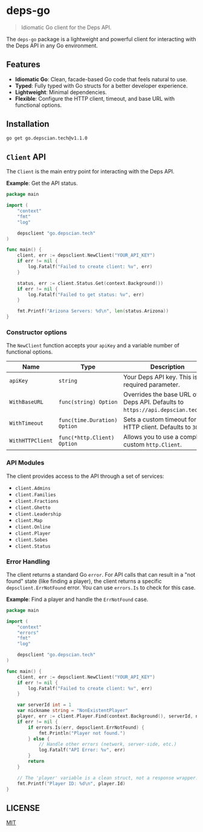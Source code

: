 # deps-go

> Idiomatic Go client for the Deps API.

The `deps-go` package is a lightweight and powerful client for interacting with the Deps API in any Go environment.

## Features

- **Idiomatic Go**: Clean, facade-based Go code that feels natural to use.
- **Typed**: Fully typed with Go structs for a better developer experience.
- **Lightweight**: Minimal dependencies.
- **Flexible**: Configure the HTTP client, timeout, and base URL with functional options.

## Installation

```sh
go get go.depscian.tech@v1.1.0
```

## `Client` API

The `Client` is the main entry point for interacting with the Deps API.

**Example**: Get the API status.

```go
package main

import (
	"context"
	"fmt"
	"log"

	depsclient "go.depscian.tech"
)

func main() {
	client, err := depsclient.NewClient("YOUR_API_KEY")
	if err != nil {
		log.Fatalf("Failed to create client: %v", err)
	}

	status, err := client.Status.Get(context.Background())
	if err != nil {
		log.Fatalf("Failed to get status: %v", err)
	}

	fmt.Printf("Arizona Servers: %d\n", len(status.Arizona))
}
```

### Constructor options

The `NewClient` function accepts your `apiKey` and a variable number of functional options.

| Name             | Type                | Description                                                                  |
| ---------------- | ------------------- | ---------------------------------------------------------------------------- |
| `apiKey`         | `string`            | Your Deps API key. This is a required parameter.                             |
| `WithBaseURL`    | `func(string) Option` | Overrides the base URL of the Deps API. Defaults to `https://api.depscian.tech/v2`. |
| `WithTimeout`    | `func(time.Duration) Option` | Sets a custom timeout for the HTTP client. Defaults to `30s`.                |
| `WithHTTPClient` | `func(*http.Client) Option` | Allows you to use a completely custom `http.Client`.                         |

### API Modules

The client provides access to the API through a set of services:

- `client.Admins`
- `client.Families`
- `client.Fractions`
- `client.Ghetto`
- `client.Leadership`
- `client.Map`
- `client.Online`
- `client.Player`
- `client.Sobes`
- `client.Status`

### Error Handling

The client returns a standard Go `error`. For API calls that can result in a "not found" state (like finding a player), the client returns a specific `depsclient.ErrNotFound` error. You can use `errors.Is` to check for this case.

**Example**: Find a player and handle the `ErrNotFound` case.

```go
package main

import (
	"context"
	"errors"
	"fmt"
	"log"

	depsclient "go.depscian.tech"
)

func main() {
	client, err := depsclient.NewClient("YOUR_API_KEY")
	if err != nil {
		log.Fatalf("Failed to create client: %v", err)
	}

	var serverId int = 1
	var nickname string = "NonExistentPlayer"
	player, err := client.Player.Find(context.Background(), serverId, nickname)
	if err != nil {
		if errors.Is(err, depsclient.ErrNotFound) {
			fmt.Println("Player not found.")
		} else {
			// Handle other errors (network, server-side, etc.)
			log.Fatalf("API Error: %v", err)
		}
		return
	}

	// The 'player' variable is a clean struct, not a response wrapper.
	fmt.Printf("Player ID: %d\n", player.Id)
}
```

## LICENSE

[MIT](LICENSE)